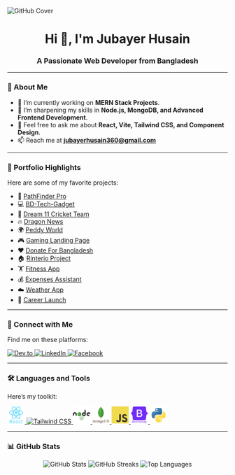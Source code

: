![GitHub Cover](https://github.com/user-attachments/assets/7eae60a8-79a8-4fce-8671-9efd3c5d14e4)

<h1 align="center">Hi 👋, I'm Jubayer Husain</h1>
<h3 align="center">A Passionate Web Developer from Bangladesh</h3>

---

### 🌱 About Me
- 🔭 I’m currently working on **MERN Stack Projects**.  
- 🌱 I’m sharpening my skills in **Node.js, MongoDB, and Advanced Frontend Development**.  
- 💬 Feel free to ask me about **React, Vite, Tailwind CSS, and Component Design**.  
- 📫 Reach me at **jubayerhusain360@gmail.com**  

---

### 🚀 Portfolio Highlights
Here are some of my favorite projects:  
- 🌟 [PathFinder Pro](https://pathfinder-pro-b76a5.web.app/)  
- 💻 [BD-Tech-Gadget](https://bd-tech-gadget.surge.sh/)  
- 🏏 [Dream 11 Cricket Team](https://rj-assignment07.surge.sh/)  
- 🔥 [Dragon News](https://jubayerhusain.github.io/dragon-news/)  
- 🌍 [Peddy World](https://assignment06peddyworld.surge.sh)  
- 🎮 [Gaming Landing Page](https://jubayerhusain.github.io/gaming-landing-page/)  
- ❤️ [Donate For Bangladesh](https://jubayerhusain.github.io/Assignment-05/index.html)  
- 🏠 [Rinterio Project](https://jubayerhusain.github.io/Assignment-03/)  
- 🏋️ [Fitness App](https://jubayerhusain.github.io/Assignment-no-02/)  
- 💰 [Expenses Assistant](https://jubayerhusain.github.io/expenses-assistant-web-app/)  
- ☁️ [Weather App](https://jubayerhusain.github.io/Weather-app/)  
- 💼 [Career Launch](https://jubayerhusain.github.io/Career-Launch/)  

---

### 🤝 Connect with Me
Find me on these platforms:  
<p align="left">
  <a href="https://dev.to/jubayer" target="_blank">
    <img src="https://raw.githubusercontent.com/rahuldkjain/github-profile-readme-generator/master/src/images/icons/Social/devto.svg" alt="Dev.to" height="30" width="40" />
  </a>
  <a href="https://linkedin.com/in/jubayer-husain" target="_blank">
    <img src="https://raw.githubusercontent.com/rahuldkjain/github-profile-readme-generator/master/src/images/icons/Social/linked-in-alt.svg" alt="LinkedIn" height="30" width="40" />
  </a>
  <a href="https://fb.com/jubayer-husain" target="_blank">
    <img src="https://raw.githubusercontent.com/rahuldkjain/github-profile-readme-generator/master/src/images/icons/Social/facebook.svg" alt="Facebook" height="30" width="40" />
  </a>
</p>

---

### 🛠️ Languages and Tools
Here’s my toolkit:  
<p align="left">
  <a href="https://reactjs.org/" target="_blank">
    <img src="https://raw.githubusercontent.com/devicons/devicon/master/icons/react/react-original-wordmark.svg" alt="React.js" width="40" height="40" />
  </a>
  <a href="https://tailwindcss.com/" target="_blank">
    <img src="https://www.vectorlogo.zone/logos/tailwindcss/tailwindcss-icon.svg" alt="Tailwind CSS" width="40" height="40" />
  </a>
  <a href="https://nodejs.org" target="_blank">
    <img src="https://raw.githubusercontent.com/devicons/devicon/master/icons/nodejs/nodejs-original-wordmark.svg" alt="Node.js" width="40" height="40" />
  </a>
  <a href="https://www.mongodb.com/" target="_blank">
    <img src="https://raw.githubusercontent.com/devicons/devicon/master/icons/mongodb/mongodb-original-wordmark.svg" alt="MongoDB" width="40" height="40" />
  </a>
  <a href="https://www.javascript.com/" target="_blank">
    <img src="https://raw.githubusercontent.com/devicons/devicon/master/icons/javascript/javascript-original.svg" alt="JavaScript" width="40" height="40" />
  </a>
  <a href="https://getbootstrap.com/" target="_blank">
    <img src="https://raw.githubusercontent.com/devicons/devicon/master/icons/bootstrap/bootstrap-plain-wordmark.svg" alt="Bootstrap" width="40" height="40" />
  </a>
  <a href="https://www.python.org" target="_blank">
    <img src="https://raw.githubusercontent.com/devicons/devicon/master/icons/python/python-original.svg" alt="Python" width="40" height="40" />
  </a>
</p>

---

### 📊 GitHub Stats  
<p align="center">
  <img src="https://github-readme-stats.vercel.app/api?username=jubayerhusain&show_icons=true&theme=radical" alt="GitHub Stats" />
  <img src="https://github-readme-streak-stats.herokuapp.com/?user=jubayerhusain&theme=radical" alt="GitHub Streaks" />
  <img src="https://github-readme-stats.vercel.app/api/top-langs?username=jubayerhusain&langs_count=10&show_icons=true&locale=en&layout=compact&theme=radical" alt="Top Languages" />
</p>



